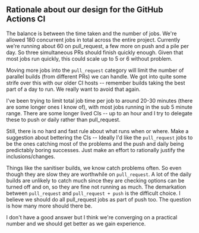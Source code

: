 ## Rationale about our design for the GitHub Actions CI

The balance is between the time taken and the number of jobs.
We're allowed 180 concurrent jobs in total across the entire project.
Currently we're running about 60 on pull_request, a few more on push and
a pile per day.
So three simultaneous PRs should finish quickly enough.
Given that most jobs run quickly, this could scale up to 5 or 6 without
problem.

Moving more jobs into the `pull_request` category will limit the number
of parallel builds (from different PRs) we can handle.
We got into quite some strife over this with our older CI hosts
-- remember builds taking the best part of a day to run.
We really want to avoid that again.

I've been trying to limit total job time per job to around 20-30 minutes
(there are some longer ones I know of), with most jobs running in the
sub 5 minute range.
There are some longer lived CIs -- up to an hour and I try to delegate
these to push or daily rather than pull_request.

Still, there is no hard and fast rule about what runs when or where.
Make a suggestion about bettering the CIs -- Ideally I'd like the
`pull_request` jobs to be the ones catching most of the problems and the
push and daily being predictably boring successes.
Just make an effort to rationally justify the inclusions/changes.

Things like the sanitiser builds, we know catch problems often.
So even though they are slow they are worthwhile on `pull_request`.
A lot of the daily builds are unlikely to catch much since they are
checking options can be turned off and on, so they are fine not running
as much.
The demarkation between `pull_request` and `pull_request + push` is the
difficult choice.
I believe we should do all pull_request jobs as part of push too.
The question is how many more should there be.

I don't have a good answer but I think we're converging on a practical
number and we should get better as we gain experience.
